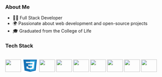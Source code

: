 ### About Me
- 👨‍💻 Full Stack Developer
- 🌍 Passionate about web development and open-source projects
- 🎓 Graduated from the College of Life

### Tech Stack
<div style="display: inline_block"><br>
  <img height="40" width="50" src="https://cdn.jsdelivr.net/gh/devicons/devicon/icons/html5/html5-original.svg">
  <img height="40" width="50" src="https://raw.githubusercontent.com/devicons/devicon/master/icons/css3/css3-original.svg">
  <img height="40" width="50" src="https://cdn.jsdelivr.net/gh/devicons/devicon/icons/javascript/javascript-original.svg">
  <img height="40" width="50" src="https://cdn.jsdelivr.net/gh/devicons/devicon/icons/php/php-original.svg">
  <img height="40" width="50" src="https://cdn.jsdelivr.net/gh/devicons/devicon/icons/mysql/mysql-original.svg">
  <img height="40" width="50" src="https://cdn.jsdelivr.net/gh/devicons/devicon/icons/nodejs/nodejs-original.svg">
  <img height="40" width="50" src="https://cdn.jsdelivr.net/gh/devicons/devicon/icons/bootstrap/bootstrap-original.svg">
  <img height="40" width="50" src="https://cdn.jsdelivr.net/gh/devicons/devicon/icons/jquery/jquery-original.svg">
  <img height="40" width="50" src="https://cdn.jsdelivr.net/gh/devicons/devicon/icons/git/git-original.svg">
</div>
